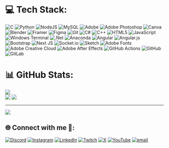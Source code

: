 # 💻 Tech Stack:
![C](https://img.shields.io/badge/c-%2300599C.svg?style=flat-square&logo=c&logoColor=white) ![Python](https://img.shields.io/badge/python-3670A0?style=flat-square&logo=python&logoColor=ffdd54) ![NodeJS](https://img.shields.io/badge/node.js-6DA55F?style=flat-square&logo=node.js&logoColor=white) ![MySQL](https://img.shields.io/badge/mysql-4479A1.svg?style=flat-square&logo=mysql&logoColor=white) ![Adobe](https://img.shields.io/badge/adobe-%23FF0000.svg?style=flat-square&logo=adobe&logoColor=white) ![Adobe Photoshop](https://img.shields.io/badge/adobe%20photoshop-%2331A8FF.svg?style=flat-square&logo=adobe%20photoshop&logoColor=white) ![Canva](https://img.shields.io/badge/Canva-%2300C4CC.svg?style=flat-square&logo=Canva&logoColor=white) ![Blender](https://img.shields.io/badge/blender-%23F5792A.svg?style=flat-square&logo=blender&logoColor=white) ![Framer](https://img.shields.io/badge/Framer-black?style=flat-square&logo=framer&logoColor=blue) ![Figma](https://img.shields.io/badge/figma-%23F24E1E.svg?style=flat-square&logo=figma&logoColor=white) ![Git](https://img.shields.io/badge/git-%23F05033.svg?style=flat-square&logo=git&logoColor=white) ![C#](https://img.shields.io/badge/c%23-%23239120.svg?style=flat-square&logo=csharp&logoColor=white) ![C++](https://img.shields.io/badge/c++-%2300599C.svg?style=flat-square&logo=c%2B%2B&logoColor=white) ![HTML5](https://img.shields.io/badge/html5-%23E34F26.svg?style=flat-square&logo=html5&logoColor=white) ![JavaScript](https://img.shields.io/badge/javascript-%23323330.svg?style=flat-square&logo=javascript&logoColor=%23F7DF1E) ![Windows Terminal](https://img.shields.io/badge/Windows%20Terminal-%234D4D4D.svg?style=flat-square&logo=windows-terminal&logoColor=white) ![.Net](https://img.shields.io/badge/.NET-5C2D91?style=flat-square&logo=.net&logoColor=white) ![Anaconda](https://img.shields.io/badge/Anaconda-%2344A833.svg?style=flat-square&logo=anaconda&logoColor=white) ![Angular](https://img.shields.io/badge/angular-%23DD0031.svg?style=flat-square&logo=angular&logoColor=white) ![Angular.js](https://img.shields.io/badge/angular.js-%23E23237.svg?style=flat-square&logo=angularjs&logoColor=white) ![Bootstrap](https://img.shields.io/badge/bootstrap-%238511FA.svg?style=flat-square&logo=bootstrap&logoColor=white) ![Next JS](https://img.shields.io/badge/Next-black?style=flat-square&logo=next.js&logoColor=white) ![Socket.io](https://img.shields.io/badge/Socket.io-black?style=flat-square&logo=socket.io&badgeColor=010101) ![Sketch](https://img.shields.io/badge/Sketch-FFB387?style=flat-square&logo=sketch&logoColor=black) ![Adobe Fonts](https://img.shields.io/badge/Adobe%20Fonts-000B1D.svg?style=flat-square&logo=Adobe%20Fonts&logoColor=white) ![Adobe Creative Cloud](https://img.shields.io/badge/Adobe%20Creative%20Cloud-DA1F26.svg?style=flat-square&logo=Adobe%20Creative%20Cloud&logoColor=white) ![Adobe After Effects](https://img.shields.io/badge/Adobe%20After%20Effects-9999FF.svg?style=flat-square&logo=Adobe%20After%20Effects&logoColor=white) ![GitHub Actions](https://img.shields.io/badge/github%20actions-%232671E5.svg?style=flat-square&logo=githubactions&logoColor=white) ![GitHub](https://img.shields.io/badge/github-%23121011.svg?style=flat-square&logo=github&logoColor=white) ![GitLab](https://img.shields.io/badge/gitlab-%23181717.svg?style=flat-square&logo=gitlab&logoColor=white)
# 📊 GitHub Stats:
![](https://github-readme-stats.vercel.app/api?username=k3sk&theme=aura&hide_border=true&include_all_commits=true&count_private=true)<br/>
![](https://github-readme-streak-stats.herokuapp.com/?user=k3sk&theme=aura&hide_border=true)
![](https://github-readme-stats.vercel.app/api/top-langs/?username=k3sk&theme=aura&hide_border=true&include_all_commits=true&count_private=true&layout=compact)

---
[![](https://visitcount.itsvg.in/api?id=k3sk&icon=0&color=0)](https://visitcount.itsvg.in)


## 🌐 Connect with me 🎀:
[![Discord](https://img.shields.io/badge/Discord-%237289DA.svg?logo=discord&logoColor=white)](https://discord.gg/vertz_ftw) [![Instagram](https://img.shields.io/badge/Instagram-%23E4405F.svg?logo=Instagram&logoColor=white)](https://instagram.com/i_need_a_tank_) [![LinkedIn](https://img.shields.io/badge/LinkedIn-%230077B5.svg?logo=linkedin&logoColor=white)](https://linkedin.com/in/chsoumya) [![Twitch](https://img.shields.io/badge/Twitch-%239146FF.svg?logo=Twitch&logoColor=white)](https://twitch.tv/mr_kresky) [![X](https://img.shields.io/badge/X-black.svg?logo=X&logoColor=white)](https://x.com/Kresky_kky) [![YouTube](https://img.shields.io/badge/YouTube-%23FF0000.svg?logo=YouTube&logoColor=white)](https://youtube.com/@@KreskyYT) [![email](https://img.shields.io/badge/Email-D14836?logo=gmail&logoColor=white)](mailto:chongthamftw@gmail.com) 

<!-- Proudly created with GPRM ( https://gprm.itsvg.in ) -->
